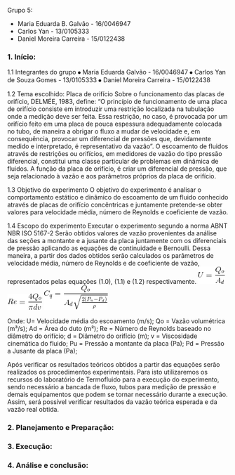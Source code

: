 Grupo 5:
- Maria Eduarda B. Galvão - 16/0046947
- Carlos Yan - 13/0105333
- Daniel Moreira Carreira - 15/0122438

### 1.	Início:

1.1 Integrantes do grupo
⦁	Maria Eduarda Galvão - 16/0046947 
⦁	Carlos Yan de Souza Gomes - 13/0105333
⦁	Daniel Moreira Carreira - 15/0122438

1.2 Tema escolhido: Placa de orifício
Sobre o funcionamento das placas de orifício, DELMÉE, 1983, define:
“O princípio de funcionamento de uma placa de orifício consiste em introduzir uma restrição localizada na tubulação onde a medição deve ser feita. Essa restrição, no caso, é provocada por um orifício feito em uma placa de pouca espessura adequadamente colocada no tubo, de maneira a obrigar o fluxo a mudar de velocidade e, em consequência, provocar um diferencial de pressões que, devidamente medido e interpretado, é representativo da vazão”.
O escoamento de fluidos através de restrições ou orifícios, em medidores de vazão do tipo pressão diferencial, constitui uma classe particular de problemas em dinâmica de fluidos. A função da placa de orifício, é criar um diferencial de pressão, que seja relacionado à vazão e aos parâmetros próprios da placa de orifício.

1.3 Objetivo do experimento 
O objetivo do experimento é analisar o comportamento estático e dinâmico do escoamento de um fluido conhecido através de placas de orifício concêntricas e juntamente pretende-se obter valores para velocidade média, número de Reynolds e coeficiente de vazão. 

1.4 Escopo do experimento 
Executar o experimento segundo a norma ABNT NBR ISO 5167-2 
Serão obtidos valores de vazão provenientes da análise das seções a montante e a jusante da placa juntamente com os diferenciais de pressão aplicando as equações de continuidade e Bernoulli.  Dessa maneira, a partir dos dados obtidos serão calculados os parâmetros de velocidade média, número de Reynolds e de coeficiente de vazão,  representados pelas equações (1.0), (1.1) e (1.2) respectivamente.
![Equação (1.0)](https://github.com/dudagalvao19/Laboratorio_dinamica_dos_fluidos_12019_FGA/blob/8b44a7803bf156089d9c3f35385b30d45e644ada/grupo_5/velocidadem.png)
![Equação (1.1)](https://github.com/dudagalvao19/Laboratorio_dinamica_dos_fluidos_12019_FGA/blob/8b44a7803bf156089d9c3f35385b30d45e644ada/grupo_5/CodeCogsEqn.png)
![Equação (1.2)](https://github.com/dudagalvao19/Laboratorio_dinamica_dos_fluidos_12019_FGA/blob/8b44a7803bf156089d9c3f35385b30d45e644ada/grupo_5/coefic.png)

Onde:
U= Velocidade média do escoamento (m/s);
Qo = Vazão volumétrica (m³/s);
Ad = Área do duto (m²);
Re = Número de Reynolds baseado no diâmetro do orifício;
d = Diâmetro do orifício (m);
v = Viscosidade cinemática do fluido;
Pu = Pressão a montante da placa (Pa);
Pd = Pressão a Jusante da placa (Pa); 

Após verificar os resultados teóricos obtidos a partir das equações serão realizados os procedimentos experimentais. Para isto utilizaremos os recursos do laboratório de Termofluido para a execução do experimento, sendo necessário a bancada de fluxo, tubos para medição de pressão e demais equipamentos que podem se tornar necessário durante a execução. 
Assim, será possível verificar resultados da vazão teórica esperada e da vazão real obtida.

### 2.	Planejamento e Preparação:

### 3.	Execução:

### 4.	Análise e conclusão:
